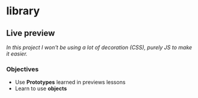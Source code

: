 # library

## Live preview

*In this project I won't be using a lot of decoration (CSS), purely JS to make it easier.*

### Objectives

- Use **Prototypes** learned in previews lessons
- Learn to use **objects**